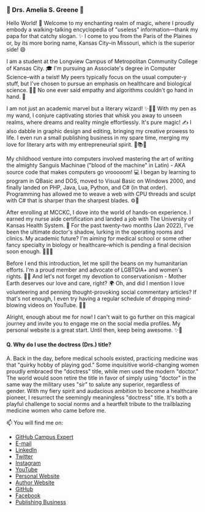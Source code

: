 ### 🌟 Drs. Amelia S. Greene 🌟

Hello World! 👋 Welcome to my enchanting realm of magic, where I proudly embody a walking-talking encyclopedia of "useless" information—thank my papa for that catchy slogan. ✨ I come to you from the Paris of the Plaines or, by its more boring name, Kansas City–in Missouri, which is the superior side! 😄

I am a student at the Longview Campus of Metropolitan Community College of Kansas City. 🎓 I'm pursuing an Associate's degree in Computer Science–with a twist! My peers typically focus on the usual computer-y stuff, but I've chosen to pursue an emphasis on healthcare and biological science. 🧪🧠 No one ever said empathy and algorithms couldn't go hand in hand. 🤝

I am not just an academic marvel but a literary wizard! ✨🧙‍♂️ With my pen as my wand, I conjure captivating stories that whisk you away to unseen realms, where dreams and reality mingle effortlessly. It's pure magic! ✍️ I also dabble in graphic design and editing, bringing my creative prowess to life. I even run a small publishing business in my spare time, merging my love for literary arts with my entrepreneurial spirit. 🎨📚💼

My childhood venture into computers involved mastering the art of writing the almighty Sanguis Machinae ("blood of the machine" in Latin) - AKA source code that makes computers go vrooooom! 💻 I began by learning to program in QBasic and DOS, moved to Visual Basic on Windows 2000, and finally landed on PHP, Java, Lua, Python, and C# (in that order). Programming has allowed me to weave a web with CPU threads and sculpt with C# that is sharper than the sharpest blades. ⚙️🔧

After enrolling at MCCKC, I dove into the world of hands-on experience. I earned my nurse aide certification and landed a job with The University of Kansas Health System. 💉 For the past twenty-two months (Jan 2022), I've been the ultimate doctor's shadow, lurking in the operating rooms and clinics. My academic future? I'm aiming for medical school or some other fancy specialty in biology or healthcare–which is pending a final decision soon enough. 🏥👨‍⚕️

Before I end this introduction, let me spill the beans on my humanitarian efforts. I'm a proud member and advocate of LGBTQIA+ and women's rights. 🌈💪 And let's not forget my devotion to conservationism - Mother Earth deserves our love and care, right? 🌍 Oh, and did I mention I love volunteering and penning thought-provoking social commentary articles? If that's not enough, I even try having a regular schedule of dropping mind-blowing videos on YouTube. 🎥✨

Alright, enough about me for now! I can't wait to go further on this magical journey and invite you to engage me on the social media profiles. My personal website is a great start. Until then, keep being awesome. ✨🚀

#### Q. Why do I use the doctress (Drs.) title?
A. Back in the day, before medical schools existed, practicing medicine was that "quirky hobby of playing god." Some inquisitive world-changing women proudly embraced the "doctress" title, while men used the modern "doctor." The world would soon retire the title in favor of simply using "doctor" in the same way the military uses "sir" to salute any superior, regardless of gender. With my fiery spirit and audacious ambition to become a healthcare pioneer, I resurrect the seemingly meaningless "doctress" title. It's both a playful challenge to social norms and a heartfelt tribute to the trailblazing medicine women who came before me.

📫 You will find me on:

- [GitHub Campus Expert](https://githubcampus.expert/BarelyAPrincess/)
- [E-mail](mailto:amelia@barelyaprincess.com)
- [LinkedIn](https://www.linkedin.com/in/missameliasara/)
- [Twitter](https://twitter.com/MissAmeliaSara)
- [Instagram](https://www.instagram.com/missameliasara/)
- [YouTube](https://www.youtube.com/channel/UCo9JQGt5XdaAjdeu746pQzg)
- [Personal Website](https://missameliasara.com/)
- [Author Website](https://barelyaprincess.com/)
- [GitHub](https://github.com/BarelyAPrincess)
- [Facebook](https://www.facebook.com/MissAmeliaSara)
- [Publishing Business](https://penoaks.com)
